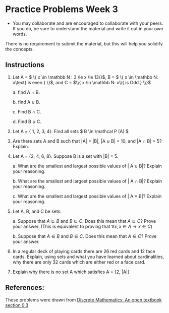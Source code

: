 # Practice Problems Week 3

- You may collaborate and are encouraged to collaborate with your peers. If you do, be sure to understand the material and write it out in your own words.

There is no requirement to submit the material, but this will help you solidify the concepts.

## Instructions

1. Let A = $ \\{ x \in \mathbb N : 3 \le x \le 13\\}$, B = $ \\{ x \in \mathbb N: x\\text{ is even } \\}$, and C = $\\{ x \in \mathbb N: x\\{ is Odd.} \\}$

   a. find A $\cap$ B.

   b. find A $\cup$ B.

   c. Find B $\cap$ C.

   d. Find B $\cup$ C. 

2. Let A = { 1, 2, 3, 4}. Find all sets $ B \in \mathcal P (A) $

4. Are there sets A and B such that |A| = |B|, |A $\cup$ B| = 10, and |A $\cap$ B| = 5? Explain.

5. Let A = {2, 4, 6, 8}. Suppose B is a set with |B| = 5.

   a. What are the smallest and largest possible values of | A $\cup$ B|? Explain your reasoning.

   b. What are the smallest and largest possible values of | A $\cap$ B|? Explain your reasoning.

   c. What are the smallest and largest possible values of | A $\times$ B|? Explain your reasoning. 

6. Let A, B, and C be sets:

   a. Suppose that $A \subseteq B$ and $B \subseteq C$. Does this mean that $A \subseteq C$? Prove your answer. (This is equivalent to proving that $\forall x, x \in A \to x \in C)$

   b.   Suppose that $A \in B$ and $B \in C$. Does this mean that $A \in C?$ Prove your answer.

8. In a regular deck of playing cards there are 26 red cards and 12 face cards. Explain, using sets and what you have learned about cardinalities, why there are only 32 cards which are either red or a face card.

9. Explain why there is no set A which satisfies A = {2, |A|}

## References:

These problems were drawn from [Discrete Mathematics: An open textbook section 0.3](http://discrete.openmathbooks.org/dmoi3/sec_intro-sets.html)
